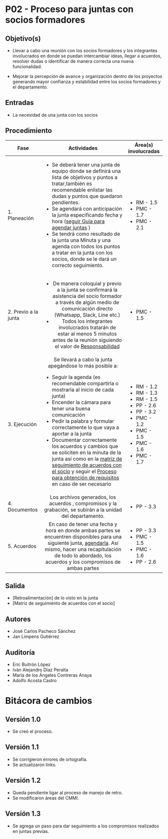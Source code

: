 # P02 - Proceso para juntas con socios formadores

## Objetivo(s)

- Llevar a cabo una reunión con los socios formadores y los integrantes involucrados en donde se puedan intercambiar
  ideas, llegar a acuerdos, resolver dudas o identificar de manera correcta una nueva funcionalidad.

- Mejorar la percepción de avance y organización dentro de los proyectos generando mayor confianza y estabilidad entre
  los socios formadores y el departamento.

## Entradas

- La necesidad de una junta con los socios


## Procedimiento

| Fase |   Actividades   | Área(s) involucradas |
|------|:---------------:|--------------------|
| 1. Planeación    | <ul align="left"><li>Se deberá tener una junta de equipo donde se definirá una lista de objetivos y puntos a tratar,también es recomendable enlistar las dudas y puntos que quedaron pendientes.</li><li>Se agendará con anticipación la junta especificando fecha y hora (<a href="https://taro-it.github.io/docs/guias/G01-guia-para-agendar-juntas">seguir Guía para agendar juntas</a> )</li><li>Se tendrá como resultado de la junta una Minuta y una agenda con todos los puntos a tratar en la junta con los socios, donde se le dará un correcto seguimiento.</li></ul> | <ul><li>RM - 1.5</li><li>PMC - 1.7</li><li>PMC - 2.1</li></ul> |
| 2. Previo a la junta     | <ul><li>De manera coloquial y previo a la junta se confirmará la asistencia del socio formador a través de algún medio de comunicación directo (Whatsapp, Slack, Line etc.)</li><li>Todos los integrantes involucrados tratarán de estar al menos 5 minutos antes de la reunión siguiendo el valor de [Responsabilidad](../) </li></ul> | <ul><li>PMC - 1.5</li></ul> |
| 3. Ejecución | Se llevará a cabo la junta apegándose lo más posible a: <ul align="left"><li>Seguir la agenda (es recomendable compartirla o mostrarla al inicio de cada junta)</li><li>Encender la cámara para tener una buena comunicación  </li><li>Pedir la palabra y formular correctamente lo que vaya a aportar a la junta</li><li>Documentar correctamente los acuerdos y cambios que se soliciten en la minuta de la junta así como en la [matriz de seguimiento de acuerdos con el socio](../platillas/PL13-plantilla-de-matriz-de-seguimiento-de-compromisos) y seguir el <a href="../procesos/P05-proceso-requisitos">Proceso para obtención de requisitos</a> en caso de ser necesario </li></ul>  | <ul><li>RM - 1.2</li><li>RM - 1.3</li><li>RM - 1.5</li><li>PP - 2.6</li><li>PP - 3.2</li><li>PMC - 1.2</li><li>PMC - 1.5</li><li>PMC - 1.6</li><li>PMC - 1.7</li></ul> |
| 4. Documentos | Los archivos generados, los acuerdos , compromisos  y la grabación, se subirán a la unidad del departamento. | <ul><li>PP - 3.3</li></ul> |
| 5. Acuerdos | En caso de tener una fecha y hora en donde ambas partes se encuentren disponibles para una siguiente junta, [agendarla](../guias/G01-guia-para-agendar-juntas). Así mismo, hacer una recapitulación de todo lo abordado, los acuerdos y los compromisos de ambas partes | <ul><li>PP - 3.3</li><li>PMC - 1.5</li><li>PMC - 1.6</li><li>PP - 2.6</li></ul> |

## Salida

- [Retroalimentación] de lo visto en la junta
- [Matriz de seguimiento de acuerdos con el socio]

## Autores

- José Carlos Pacheco Sánchez
- Jan Limpens Gutiérrez

## Auditoría

- Eric Buitrón López
- Iván Alejandro Díaz Peralta
- María de los Ángeles Contreras Anaya
- Adolfo Acosta Castro

# Bitácora de cambios

## Versión 1.0
  - Se creó el proceso.

## Versión 1.1
  - Se corrigieron errores de ortografía.
  - Se actualizaron links.
  
## Versión 1.2
  - Queda pendiente ligar al proceso de manejo de retro.
  - Se modificaron áreas del CMMI.

## Versión 1.3
- Se agrega un paso para dar seguimiento a los compromisos realizados en juntas previas.

